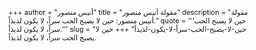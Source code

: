 +++
author = "أنيس منصور"
title = "مقولة أنيس منصور"
description = "مقولة أنيس منصور: حين لا يصبح الحب سراً، لا يكون لذيذاً."
quote = '''حين لا يصبح الحب سراً، لا يكون لذيذاً.'''
slug = "حين-لا-يصبح-الحب-سراً-لا-يكون-لذيذاً"
+++
حين لا يصبح الحب سراً، لا يكون لذيذاً.
